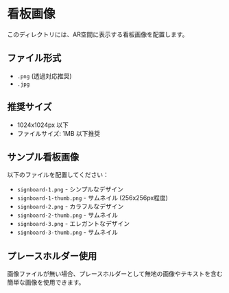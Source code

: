 # 看板画像

このディレクトリには、AR空間に表示する看板画像を配置します。

## ファイル形式

- `.png` (透過対応推奨)
- `.jpg`

## 推奨サイズ

- 1024x1024px 以下
- ファイルサイズ: 1MB 以下推奨

## サンプル看板画像

以下のファイルを配置してください：

- `signboard-1.png` - シンプルなデザイン
- `signboard-1-thumb.png` - サムネイル (256x256px程度)
- `signboard-2.png` - カラフルなデザイン
- `signboard-2-thumb.png` - サムネイル
- `signboard-3.png` - エレガントなデザイン
- `signboard-3-thumb.png` - サムネイル

## プレースホルダー使用

画像ファイルが無い場合、プレースホルダーとして無地の画像やテキストを含む簡単な画像を使用できます。
